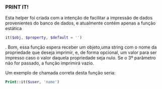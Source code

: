 ### PRINT IT!

Esta helper foi criada com a intenção de facilitar a impressão de dados provenientes do banco de dados, e atualmente contém apenas a função estática 
```php
it($obj, $property, $default = '')
```
.
Bom, essa função espera receber um objeto,uma string com o nome da propriedade que deseja imprimir, e, de forma opcional, um valor para ser impresso caso o valor daquela propriedade seja nulo. Se o 3º parâmetro não for passado, a função imprimirá vazio.

Um exemplo de chamada correta desta função seria:
```php
Print::it($user, 'name')
```